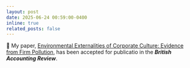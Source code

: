 ```yaml
---
layout: post
date: 2025-06-24 00:59:00-0400
inline: true
related_posts: false
---
```


‍📄 My paper, [Environmental Externalities of Corporate Culture: Evidence from Firm Pollution](http://dx.doi.org/10.2139/ssrn.4337418), has been accepted for publicatio in the _**British Accounting Review**_.
